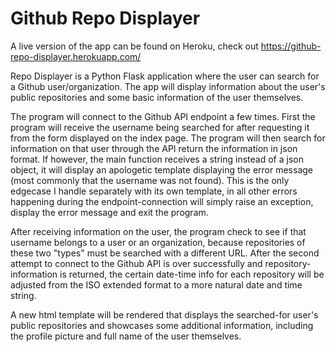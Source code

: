 # Github Repo Displayer

A live version of the app can be found on Heroku, check out
https://github-repo-displayer.herokuapp.com/  

Repo Displayer is a Python Flask application where the user can search for a Github user/organization. The app will display information about the user's public repositories and some basic information of the user themselves.  
  
The program will connect to the Github API endpoint a few times. First the program will receive the username being searched for after requesting it from the form displayed on the index page. The program will then search for information on that user through the API return the information in json format. If however, the main function receives a string instead of a json object, it will display an apologetic template displaying the error message (most commonly that the username was not found). This is the only edgecase I handle separately with its own template, in all other errors happening during the endpoint-connection will simply raise an exception, display the error message and exit the program.  
  
After receiving information on the user, the program check to see if that username belongs to a user or an organization, because repositories of these two "types" must be searched with a different URL. After the second attempt to connect to the Github API is over successfully and repository-information is returned, the certain date-time info for each repository will be adjusted from the ISO extended format to a more natural date and time string.
  
A new html template will be rendered that displays the searched-for user's public repositories and showcases some additional information, including the profile picture and full name of the user themselves.
